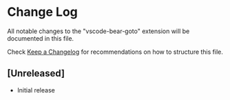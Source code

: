 # Change Log

All notable changes to the "vscode-bear-goto" extension will be documented in this file.

Check [Keep a Changelog](http://keepachangelog.com/) for recommendations on how to structure this file.

## [Unreleased]

- Initial release